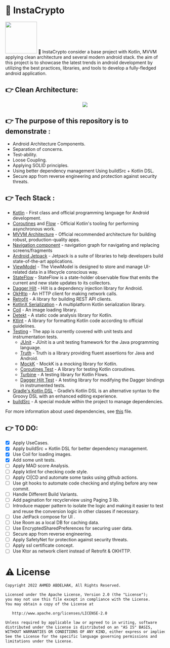 # 🚀 InstaCrypto
<img src="https://user-images.githubusercontent.com/20733292/192638539-e312e79c-4bd6-46ba-992f-1acfe7347b84.png" width="100">
🎯 InstaCrypto consider a base project with Kotlin, MVVM applying clean architecture and several modern android stack. the aim of this project is to showcase the latest trends in android development by utilizing the best practices, libraries, and tools to develop a fully-fledged android application.

:point_right: Clean Architecture:
-----------------
<div align="center">
<img src="https://user-images.githubusercontent.com/20733292/192646997-1c95d99f-a7c4-43ec-9af6-e5b27fb52062.png">
</div>


:point_right: The purpose of this repository is to demonstrate :
-----------------
- Android Architecture Components.
- Separation of concerns.
- Test-ability.
- Loose Coupling.
- Applying SOLID principles.
- Using better dependency management Using buildSrc + Kotlin DSL.
- Secure app from reverse engineering and protection against security threats.

:point_right: Tech Stack :
-----------------
- [Kotlin](https://kotlinlang.org/) - First class and official programming language for Android development.
- [Coroutines](https://kotlinlang.org/docs/reference/coroutines-overview.html) and [Flow](https://kotlinlang.org/docs/reference/coroutines/flow.html#asynchronous-flow) - Official Kotlin's tooling for performing asynchronous work.
- [MVVM Architecture](https://developer.android.com/jetpack/guide) - Official recommended architecture for building robust, production-quality apps.
- [Navigation component](https://developer.android.com/guide/navigation?gclid=CjwKCAjwpqCZBhAbEiwAa7pXeZjk0QE0wCj3xe9GKngJ9UurROkHznEj2I_mT6hT1dmTUm95WmVONBoCeQ8QAvD_BwE&gclsrc=aw.ds) - navigation graph for navigating and replacing screens/fragments
- [Android Jetpack](https://developer.android.com/jetpack) - Jetpack is a suite of libraries to help developers build state-of-the-art applications.
- [ViewModel](https://developer.android.com/topic/libraries/architecture/viewmodel) - The ViewModel is designed to store and manage UI-related data in a lifecycle conscious way.
- [StateFlow](https://developer.android.com/kotlin/flow/stateflow-and-sharedflow#stateflow) - StateFlow is a state-holder observable flow that emits the current and new state updates to its collectors.
- [Dagger Hilt](https://developer.android.com/training/dependency-injection/hilt-android) - Hilt is a dependency injection library for Android.
- [OkHttp](https://github.com/square/okhttp) - An HTTP client for making network calls.
- [Retrofit](https://github.com/square/retrofit) - A library for building REST API clients.
- [KotlinX Serialization](https://github.com/Kotlin/kotlinx.serialization) - A multiplatform Kotlin serialization library.
- [Coil](https://github.com/coil-kt/coil) - An image loading library.
- [Detekt](https://github.com/detekt/detekt) - A static code analysis library for Kotlin.
- [Ktlint](https://github.com/pinterest/ktlint) - A library for formatting Kotlin code according to official guidelines.
- [Testing](https://developer.android.com/training/testing) - The app is currently covered with unit tests and instrumentation tests.
  - [JUnit](https://junit.org/junit5) - JUnit is a unit testing framework for the Java programming language.
  - [Truth](https://github.com/google/truth) - Truth is a library providing fluent assertions for Java and Android.
  - [MockK](https://github.com/mockk/mockk) - MockK is a mocking library for Kotlin.
  - [Coroutines Test](https://github.com/Kotlin/kotlinx.coroutines/tree/master/kotlinx-coroutines-test) - A library for testing Kotlin coroutines.
  - [Turbine](https://github.com/cashapp/turbine) - A testing library for Kotlin Flows.
  - [Dagger Hilt Test](https://developer.android.com/training/dependency-injection/hilt-testing) - A testing library for modifying the Dagger bindings in instrumented tests.
- [Gradle's Kotlin DSL](https://docs.gradle.org/current/userguide/kotlin_dsl.html) - Gradle’s Kotlin DSL is an alternative syntax to the Groovy DSL with an enhanced editing experience.
- [buildSrc](https://docs.gradle.org/current/userguide/organizing_gradle_projects.html#sec:build_sources) - A special module within the project to manage dependencies.

For more information about used dependencies, see [this](/buildSrc/src/main/java/Dependencies.kt) file.



:point_right: TO DO:
-----------
- [X] Apply UseCases.
- [X] Apply buildSrc + Kotlin DSL for better dependency management.
- [X] Use Coil for loading images.
- [X] Add some unit tests.
- [ ] Apply MAD score Analysis.
- [ ] Apply ktlint for checking code style.
- [ ] Apply CI|CD and automate some tasks using github actions.
- [ ] Use git hooks to automate code checking and styling before any new commit.
- [ ] Handle Different Build Variants.
- [ ] Add pagination for recyclerview using Paging 3 lib. 
- [ ] Introduce mapper pattern to isolate the logic and making it easier to test and reuse the conversion logic in other classes if necessary.
- [ ] Use JetPack compose for UI .
- [ ] Use Room as a local DB for caching data.
- [ ] Use EncryptedSharedPreferences for securing user data.
- [ ] Secure app from reverse engineering.
- [ ] Apply SafetyNet for protection against security threats.
- [ ] Apply ssl certificate concept.
- [ ] Use Ktor as network client instead of Retrofit & OKHTTP.

# ⚠️ License
```xml
Copyright 2022 AHMED ABDELHAK, All Rights Reserved.

Licensed under the Apache License, Version 2.0 (the "License");
you may not use this file except in compliance with the License.
You may obtain a copy of the License at

   http://www.apache.org/licenses/LICENSE-2.0

Unless required by applicable law or agreed to in writing, software
distributed under the License is distributed on an "AS IS" BASIS,
WITHOUT WARRANTIES OR CONDITIONS OF ANY KIND, either express or implied.
See the License for the specific language governing permissions and
limitations under the License.
```

